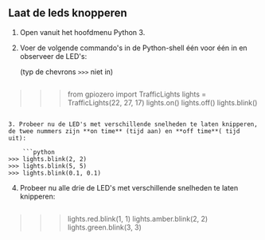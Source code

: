 ## Laat de leds knopperen

1. Open vanuit het hoofdmenu Python 3.

2. Voer de volgende commando's in de Python-shell één voor één in en observeer de LED's:
    
    (typ de chevrons `>>>` niet in)
    
    ```python
>>> from gpiozero import TrafficLights
>>> lights = TrafficLights(22, 27, 17)
>>> lights.on()
>>> lights.off()
>>> lights.blink()
```

3. Probeer nu de LED's met verschillende snelheden te laten knipperen, de twee nummers zijn **on time** (tijd aan) en **off time**( tijd uit):
    
    ```python
>>> lights.blink(2, 2)
>>> lights.blink(5, 5)
>>> lights.blink(0.1, 0.1)
```

4. Probeer nu alle drie de LED's met verschillende snelheden te laten knipperen:
    
    ```python
>>> lights.red.blink(1, 1)
>>> lights.amber.blink(2, 2)
>>> lights.green.blink(3, 3)
```